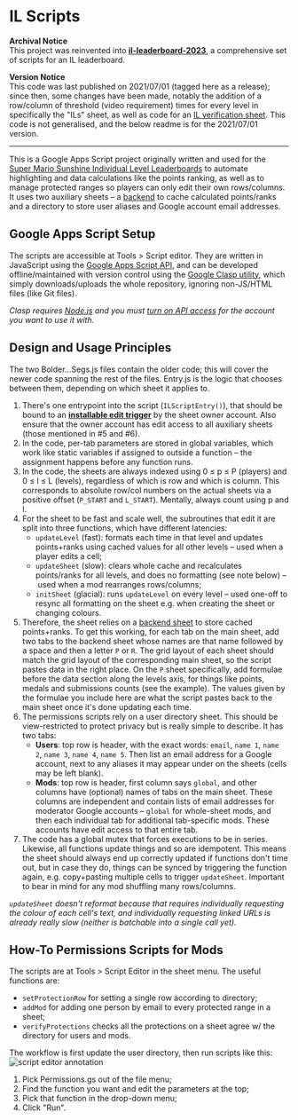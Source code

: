 # IL Scripts

**Archival Notice**  
This project was reinvented into [**il-leaderboard-2023**](https://github.com/pyorot/il-leaderboard-2023), a comprehensive set of scripts for an IL leaderboard.

**Version Notice**  
This code was last published on 2021/07/01 (tagged here as a release); since then, some changes have been made, notably the addition of a row/column of threshold (video requirement) times for every level in specifically the "ILs" sheet, as well as code for an [IL verification sheet](https://docs.google.com/spreadsheets/d/1bMud9itn7NLJo82mWzv9Z16i8Q6n9aYbBqoDynZE854). This code is not generalised, and the below readme is for the 2021/07/01 version.

---

This is a Google Apps Script project originally written and used for the [Super Mario Sunshine Individual Level Leaderboards](https://docs.google.com/spreadsheets/d/12wDUXjLqmcUuWSEXWc1fHNJc24KlfyCh0pvibZYEQM0) to automate highlighting and data calculations like the points ranking, as well as to manage protected ranges so players can only edit their own rows/columns. It uses two auxiliary sheets – a [backend](https://docs.google.com/spreadsheets/d/1TmUN3wpUNRCEVTKu1rBXVXtF3KRerCENoIlEhoFCNng) to cache calculated points/ranks and a directory to store user aliases and Google account email addresses.

## Google Apps Script Setup
The scripts are accessible at Tools > Script editor. They are written in JavaScript using the [Google Apps Script API](https://developers.google.com/apps-script/overview), and can be developed offline/maintained with version control using the [Google Clasp utility](https://github.com/google/clasp), which simply downloads/uploads the whole repository, ignoring non-JS/HTML files (like Git files).

*Clasp requires [Node.js](https://nodejs.org/) and you must [turn on API access](https://script.google.com/u/1/home/usersettings) for the account you want to use it with.*

## Design and Usage Principles
The two Bolder...Segs.js files contain the older code; this will cover the newer code spanning the rest of the files. Entry.js is the logic that chooses between them, depending on which sheet it applies to.
1. There's one entrypoint into the script (`ILScriptEntry()`), that should be bound to an [**installable edit trigger**](https://developers.google.com/apps-script/guides/triggers/installable) by the sheet owner account. Also ensure that the owner account has edit access to all auxiliary sheets (those mentioned in #5 and #6).
2. In the code, per-tab parameters are stored in global variables, which work like static variables if assigned to outside a function – the assignment happens before any function runs.
3. In the code, the sheets are always indexed using 0 ≤ p ≤ P (players) and 0 ≤ l ≤ L (levels), regardless of which is row and which is column. This corresponds to absolute row/col numbers on the actual sheets via a positive offset (`P_START` and `L_START`). Mentally, always count using p and l.
4. For the sheet to be fast and scale well, the subroutines that edit it are split into three functions, which have different latencies:
    * `updateLevel` (fast): formats each time in that level and updates points+ranks using cached values for all other levels – used when a player edits a cell;
    * `updateSheet` (slow): clears whole cache and recalculates points/ranks for all levels, and does no formatting (see note below) – used when a mod rearranges rows/columns;
    * `initSheet` (glacial): runs `updateLevel` on every level – used one-off to resync all formatting on the sheet e.g. when creating the sheet or changing colours.
5. Therefore, the sheet relies on a [backend sheet](https://docs.google.com/spreadsheets/d/1TmUN3wpUNRCEVTKu1rBXVXtF3KRerCENoIlEhoFCNng) to store cached points+ranks. To get this working, for each tab on the main sheet, add two tabs to the backend sheet whose names are that name followed by a space and then a letter `P` or `R`. The grid layout of each sheet should match the grid layout of the corresponding main sheet, so the script pastes data in the right place. On the `P` sheet specifically, add formulae before the data section along the levels axis, for things like points, medals and submissions counts (see the example). The values given by the formulae you include here are what the script pastes back to the main sheet once it's done updating each time. 
6. The permissions scripts rely on a user directory sheet. This should be view-restricted to protect privacy but is really simple to describe. It has two tabs:
    * **Users**: top row is header, with the exact words: `email`, `name 1`, `name 2`, `name 3`, `name 4`, `name 5`. Then list an email address for a Google account, next to any aliases it may appear under on the sheets (cells may be left blank).
    * **Mods**: top row is header, first column says `global`, and other columns have (optional) names of tabs on the main sheet. These columns are independent and contain lists of email addresses for moderator Google accounts – `global` for whole-sheet mods, and then each individual tab for additional tab-specific mods. These accounts have edit access to that entire tab.
7. The code has a global mutex that forces executions to be in series. Likewise, all functions update things and so are idempotent. This means the sheet should always end up correctly updated if functions don't time out, but in case they do, things can be synced by triggering the function again, e.g. copy+pasting multiple cells to trigger `updateSheet`. Important to bear in mind for any mod shuffling many rows/columns.

*`updateSheet` doesn't reformat because that requires individually requesting the colour of each cell's text, and individually requesting linked URLs is already really slow (neither is batchable into a single call yet).*

## How-To Permissions Scripts for Mods
The scripts are at Tools > Script Editor in the sheet menu. The useful functions are:
* `setProtectionRow` for setting a single row according to directory;
* `addMod` for adding one person by email to every protected range in a sheet;
* `verifyProtections` checks all the protections on a sheet agree w/ the directory for users and mods.

The workflow is first update the user directory, then run scripts like this:
![script editor annotation](https://cdn.discordapp.com/attachments/745757359569240075/823564369874387054/unknown.png)

1. Pick Permissions.gs out of the file menu;
2. Find the function you want and edit the parameters at the top;
3. Pick that function in the drop-down menu;
4. Click "Run".
